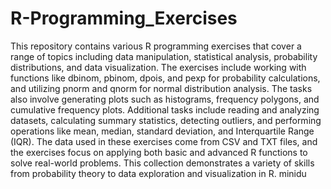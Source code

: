 # R-Programming_Exercises

This repository contains various R programming exercises that cover a range of topics including data manipulation, statistical analysis, probability distributions, and data visualization. The exercises include working with functions like dbinom, pbinom, dpois, and pexp for probability calculations, and utilizing pnorm and qnorm for normal distribution analysis. The tasks also involve generating plots such as histograms, frequency polygons, and cumulative frequency plots. Additional tasks include reading and analyzing datasets, calculating summary statistics, detecting outliers, and performing operations like mean, median, standard deviation, and Interquartile Range (IQR). The data used in these exercises come from CSV and TXT files, and the exercises focus on applying both basic and advanced R functions to solve real-world problems. This collection demonstrates a variety of skills from probability theory to data exploration and visualization in R. minidu
